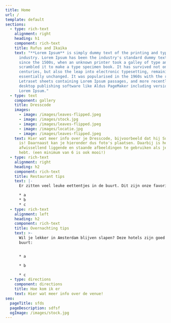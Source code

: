 ```yaml
---
title: Home
url: /
template: default
sections:
  - type: rich-text
    alignment: right
    heading: h1
    component: rich-text
    title: Rufus and Ikaika
    text: "**Lorem Ipsum** is simply dummy text of the printing and typesetting
      industry. Lorem Ipsum has been the industry's standard dummy text ever
      since the 1500s, when an unknown printer took a galley of type and
      scrambled it to make a type specimen book. It has survived not only five
      centuries, but also the leap into electronic typesetting, remaining
      essentially unchanged. It was popularised in the 1960s with the release of
      Letraset sheets containing Lorem Ipsum passages, and more recently with
      desktop publishing software like Aldus PageMaker including versions of
      Lorem Ipsum."
  - type: text
    component: gallery
    title: Dresscode
    images:
      - image: /images/leaves-flipped.jpeg
      - image: /images/stock.jpg
      - image: /images/leaves-flipped.jpeg
      - image: /images/locatie.jpg
      - image: /images/leaves-flipped.jpeg
    text: Hier wat meer info over je Dresscode, bijvoorbeeld dat hij Summer chique
      is! Daarnaast kan je hieronder dus foto's plaatsen. Daarbij is het mooi om
      afwissellend liggende en staande afbeeldingen te gebruiken als je die
      hebt. (een minimum van 6 is ook mooi!)
  - type: rich-text
    alignment: right
    heading: h2
    component: rich-text
    title: Restaurant tips
    text: |-
      Er zitten veel leuke eettentjes in de buurt. Dit zijn onze favorieten:

      * a
      * b
      * c
  - type: rich-text
    alignment: left
    heading: h2
    component: rich-text
    title: Overnachting tips
    text: >-
      Wil je lekker in Amsterdam blijven slapen? Deze hotels zijn goed en in de
      buurt:


      * a

      * b

      * c
  - type: directions
    component: directions
    title: Hoe kom ik er
    text: Hier wat meer info over de venue!
seo:
  pageTitle: sfds
  pageDescription: sdfsf
  ogImage: /images/stock.jpg
---
```

